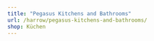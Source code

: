 ```yaml
---
title: "Pegasus Kitchens and Bathrooms"
url: /harrow/pegasus-kitchens-and-bathrooms/
shop: Küchen
---
```

